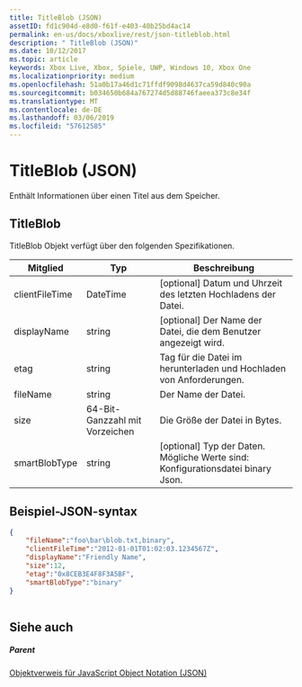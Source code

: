 ```yaml
---
title: TitleBlob (JSON)
assetID: fd1c904d-e8d0-f61f-e403-40b25bd4ac14
permalink: en-us/docs/xboxlive/rest/json-titleblob.html
description: " TitleBlob (JSON)"
ms.date: 10/12/2017
ms.topic: article
keywords: Xbox Live, Xbox, Spiele, UWP, Windows 10, Xbox One
ms.localizationpriority: medium
ms.openlocfilehash: 51a0b17a46d1c71ffdf9098d4637ca59d840c90a
ms.sourcegitcommit: b034650b684a767274d5d88746faeea373c8e34f
ms.translationtype: MT
ms.contentlocale: de-DE
ms.lasthandoff: 03/06/2019
ms.locfileid: "57612585"
---
```

# <a name="titleblob-json"></a>TitleBlob (JSON)
Enthält Informationen über einen Titel aus dem Speicher. 
<a id="ID4EP"></a>

 
## <a name="titleblob"></a>TitleBlob
 
TitleBlob Objekt verfügt über den folgenden Spezifikationen.
 
| Mitglied| Typ| Beschreibung| 
| --- | --- | --- | 
| clientFileTime| DateTime| [optional] Datum und Uhrzeit des letzten Hochladens der Datei.| 
| displayName| string| [optional] Der Name der Datei, die dem Benutzer angezeigt wird.| 
| etag| string| Tag für die Datei im herunterladen und Hochladen von Anforderungen.| 
| fileName| string| Der Name der Datei.| 
| size| 64-Bit-Ganzzahl mit Vorzeichen| Die Größe der Datei in Bytes.| 
| smartBlobType| string| [optional] Typ der Daten. Mögliche Werte sind: Konfigurationsdatei binary Json.| 
  
<a id="ID4E6C"></a>

 
## <a name="sample-json-syntax"></a>Beispiel-JSON-syntax
 

```json
{
    "fileName":"foo\bar\blob.txt,binary",
    "clientFileTime":"2012-01-01T01:02:03.1234567Z",
    "displayName":"Friendly Name",
    "size":12,
    "etag":"0x8CEB3E4F8F3A5BF",
    "smartBlobType":"binary"
}
      
```

  
<a id="ID4EID"></a>

 
## <a name="see-also"></a>Siehe auch
 
<a id="ID4EKD"></a>

 
##### <a name="parent"></a>Parent 

[Objektverweis für JavaScript Object Notation (JSON)](atoc-xboxlivews-reference-json.md)

   